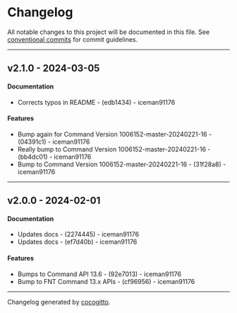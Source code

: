 # Changelog
All notable changes to this project will be documented in this file. See [conventional commits](https://www.conventionalcommits.org/) for commit guidelines.

- - -
## v2.1.0 - 2024-03-05
#### Documentation
- Corrects typos in README - (edb1434) - iceman91176
#### Features
- Bump again for Command Version 1006152-master-20240221-16  - (04391c1) - iceman91176
- Really bump to Command Version 1006152-master-20240221-16  - (bb4dc01) - iceman91176
- Bump to Command Version 1006152-master-20240221-16 - (31f28a8) - iceman91176

- - -

## v2.0.0 - 2024-02-01
#### Documentation
- Updates docs - (2274445) - iceman91176
- Updates docs - (ef7d40b) - iceman91176
#### Features
- Bumps to Command API 13.6 - (92e7013) - iceman91176
- Bump to FNT Command 13.x APIs - (cf96956) - iceman91176

- - -

Changelog generated by [cocogitto](https://github.com/cocogitto/cocogitto).